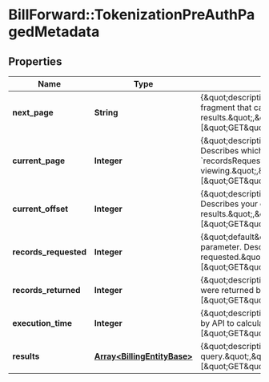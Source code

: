 # BillForward::TokenizationPreAuthPagedMetadata

## Properties
Name | Type | Description | Notes
------------ | ------------- | ------------- | -------------
**next_page** | **String** | {\&quot;description\&quot;:\&quot;Paging parameter. URL fragment that can be used to fetch next page of results.\&quot;,\&quot;verbs\&quot;:[\&quot;GET\&quot;,\&quot;PUT\&quot;,\&quot;POST\&quot;]} | 
**current_page** | **Integer** | {\&quot;description\&quot;:\&quot;Paging parameter. 0-indexed. Describes which page (given a page size of &#x60;recordsRequested&#x60;) of the result set you are viewing.\&quot;,\&quot;verbs\&quot;:[\&quot;GET\&quot;,\&quot;PUT\&quot;,\&quot;POST\&quot;]} | 
**current_offset** | **Integer** | {\&quot;description\&quot;:\&quot;Paging parameter. 0-indexed. Describes your current location within a pageable list of query results.\&quot;,\&quot;verbs\&quot;:[\&quot;GET\&quot;,\&quot;PUT\&quot;,\&quot;POST\&quot;]} | 
**records_requested** | **Integer** | {\&quot;default\&quot;:10,\&quot;description\&quot;:\&quot;Paging parameter. Describes how many records you requested.\&quot;,\&quot;verbs\&quot;:[\&quot;GET\&quot;,\&quot;PUT\&quot;,\&quot;POST\&quot;]} | 
**records_returned** | **Integer** | {\&quot;description\&quot;:\&quot;Describes how many records were returned by your query.\&quot;,\&quot;verbs\&quot;:[\&quot;GET\&quot;,\&quot;PUT\&quot;,\&quot;POST\&quot;]} | 
**execution_time** | **Integer** | {\&quot;description\&quot;:\&quot;Number of milliseconds taken by API to calculate response.\&quot;,\&quot;verbs\&quot;:[\&quot;GET\&quot;,\&quot;PUT\&quot;,\&quot;POST\&quot;]} | 
**results** | [**Array&lt;BillingEntityBase&gt;**](BillingEntityBase.md) | {\&quot;description\&quot;:\&quot;The results returned by your query.\&quot;,\&quot;verbs\&quot;:[\&quot;GET\&quot;,\&quot;PUT\&quot;,\&quot;POST\&quot;]} | 


